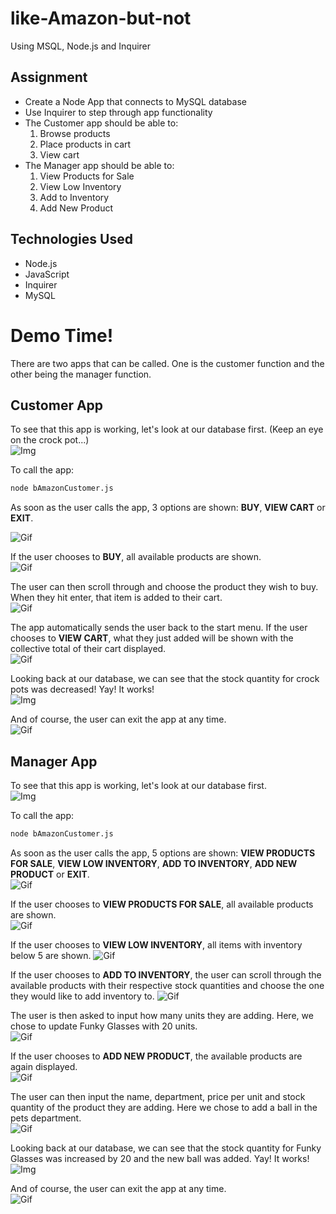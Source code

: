 # like-Amazon-but-not
Using MSQL, Node.js and Inquirer

## Assignment
* Create a Node App that connects to MySQL database
* Use Inquirer to step through app functionality
* The Customer app should be able to:
    1. Browse products
    2. Place products in cart
    3. View cart
* The Manager app should be able to:
    1. View Products for Sale
    2. View Low Inventory
    3. Add to Inventory
    4. Add New Product

## Technologies Used
* Node.js
* JavaScript
* Inquirer
* MySQL

# Demo Time!  
There are two apps that can be called. One is the customer function and the other being the manager function.

## Customer App
To see that this app is working, let's look at our database first. (Keep an eye on the crock pot...)   
![Img](images/customer_before.png)
  
To call the app:
```bash
node bAmazonCustomer.js
```  
As soon as the user calls the app, 3 options are shown: **BUY**, **VIEW CART** or **EXIT**.  

![Gif](gifs/customer_step1.gif)  

If the user chooses to **BUY**, all available products are shown.  
![Gif](gifs/customer_step2.gif)

The user can then scroll through and choose the product they wish to buy. When they hit enter, that item is added to their cart.  
![Gif](gifs/customer_step3.gif)  

The app automatically sends the user back to the start menu. If the user chooses to **VIEW CART**, what they just added will be shown with the collective total of their cart displayed.  
![Gif](gifs/customer_step4.gif)  

Looking back at our database, we can see that the stock quantity for crock pots was decreased! Yay! It works!  
![Img](images/customer_after.png)  

And of course, the user can exit the app at any time.  
![Gif](gifs/customer_step5.gif)  

## Manager App
To see that this app is working, let's look at our database first.    
![Img](images/manager_before.png)
  
To call the app:
```bash
node bAmazonCustomer.js
```  
As soon as the user calls the app, 5 options are shown: **VIEW PRODUCTS FOR SALE**, **VIEW LOW INVENTORY**, **ADD TO INVENTORY**, **ADD NEW PRODUCT** or **EXIT**.  
![Gif](gifs/manager_step1.gif)  

If the user chooses to **VIEW PRODUCTS FOR SALE**, all available products are shown.  
![Gif](gifs/manager_step2.gif)

If the user chooses to **VIEW LOW INVENTORY**, all items with inventory below 5 are shown. 
![Gif](gifs/manager_step3.gif)  

If the user chooses to **ADD TO INVENTORY**, the user can scroll through the available products with their respective stock quantities and choose the one they would like to add inventory to.
![Gif](gifs/manager_step4.gif)  

The user is then asked to input how many units they are adding. Here, we chose to update Funky Glasses with 20 units.  
![Gif](gifs/manager_step5.gif)  

If the user chooses to **ADD NEW PRODUCT**, the available products are again displayed.  
![Gif](gifs/manager_step6.gif)  

The user can then input the name, department, price per unit and stock quantity of the product they are adding. Here we chose to add a ball in the pets department.  
![Gif](gifs/manager_step7.gif)   

Looking back at our database, we can see that the stock quantity for Funky Glasses was increased by 20 and the new ball was added. Yay! It works!  
![Img](images/manager_after.png)  

And of course, the user can exit the app at any time.  
![Gif](gifs/manager_step8.gif)  

